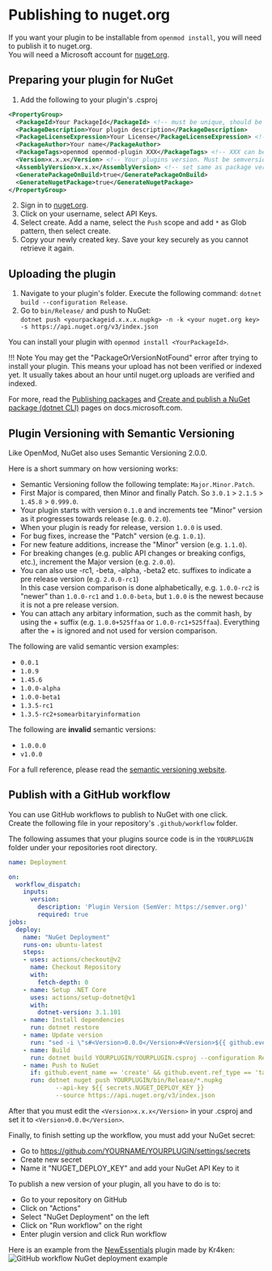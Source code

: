 # Publishing to nuget.org
If you want your plugin to be installable from `openmod install`, you will need to publish it to nuget.org.  
You will need a Microsoft account for [nuget.org](https://www.nuget.org/). 

## Preparing your plugin for NuGet
1. Add the following to your plugin's .csproj
```xml
<PropertyGroup>
  <PackageId>Your PackageId</PackageId> <!-- must be unique, should be same as your plugin ID -->
  <PackageDescription>Your plugin description</PackageDescription>
  <PackageLicenseExpression>Your License</PackageLicenseExpression> <!-- see https://spdx.org/licenses/ -->
  <PackageAuthor>Your name</PackageAuthor>
  <PackageTags>openmod openmod-plugin XXX</PackageTags> <!-- XXX can be unturned, unityengine or universal depending on your plugin -->
  <Version>x.x.x</Version> <!-- Your plugins version. Must be semversion, see https://semver.org/ -->
  <AssemblyVersion>x.x.x</AssemblyVersion> <!-- set same as package version, required for dynamicalliy updating your plugin -->
  <GeneratePackageOnBuild>true</GeneratePackageOnBuild>
  <GenerateNugetPackage>true</GenerateNugetPackage>  
</PropertyGroup>
```
2. Sign in to [nuget.org](https://nuget.org).
3. Click on your username, select API Keys.
4. Select create. Add a name, select the `Push` scope and add `*` as Glob pattern, then select create.
5. Copy your newly created key. Save your key securely as you cannot retrieve it again.

## Uploading the plugin
1. Navigate to your plugin's folder. Execute the following command: `dotnet build --configuration Release`.
2. Go to `bin/Release/` and push to NuGet:  
`dotnet push <yourpackageid.x.x.x.nupkg> -n -k <your nuget.org key> -s https://api.nuget.org/v3/index.json`
    
You can install your plugin with `openmod install <YourPackageId>`.

!!! Note
    You may get the "PackageOrVersionNotFound" error after trying to install your plugin. This means your upload has not 
    been verified or indexed yet. It usually takes about an hour until nuget.org uploads are verified and indexed.

For more, read the [Publishing packages](https://docs.microsoft.com/en-us/nuget/nuget-org/publish-a-package) and [Create and publish a NuGet package (dotnet CLI)](https://docs.microsoft.com/en-us/nuget/quickstart/create-and-publish-a-package-using-the-dotnet-cli) pages on docs.microsoft.com.

## Plugin Versioning with Semantic Versioning
Like OpenMod, NuGet also uses Semantic Versioning 2.0.0.

Here is a short summary on how versioning works:
- Semantic Versioning follow the following template: `Major.Minor.Patch`.
- First Major is compared, then Minor and finally Patch. So `3.0.1` > `2.1.5` > `1.45.8` > `0.999.0`.
- Your plugin starts with version `0.1.0` and increments tee "Minor" version as it progresses towards release (e.g. `0.2.0`).
- When your plugin is ready for release, version `1.0.0` is used.
- For bug fixes, increase the "Patch" version (e.g. `1.0.1`).
- For new feature additions, increase the "Minor" version (e.g. `1.1.0`).
- For breaking changes (e.g. public API changes or breaking configs, etc.), increment the Major version (e.g. `2.0.0`).
- You can also use -rc1, -beta, -alpha, -beta2 etc. suffixes to indicate a pre release version (e.g. `2.0.0-rc1`)  
In this case version comparison is done alphabetically, e.g. `1.0.0-rc2` is "newer" than `1.0.0-rc1` and `1.0.0-beta`, but `1.0.0` is the newest because it is not a pre release version.
- You can attach any arbitary information, such as the commit hash, by using the + suffix (e.g. `1.0.0+525ffaa` or `1.0.0-rc1+525ffaa`). Everything after the + is ignored and not used for version comparison.

The following are valid semantic version examples:
* `0.0.1`
* `1.0.9`
* `1.45.6`
* `1.0.0-alpha`
* `1.0.0-beta1`
* `1.3.5-rc1`
* `1.3.5-rc2+somearbitaryinformation`

The following are **invalid** semantic versions:
* `1.0.0.0`
* `v1.0.0`

For a full reference, please read the [semantic versioning website](https://semver.org).

## Publish with a GitHub workflow
You can use GitHub workflows to publish to NuGet with one click.  
Create the following file in your repository's `.github/workflow` folder.

The following assumes that your plugins source code is in the `YOURPLUGIN` folder under your repositories root directory.

```yaml
name: Deployment

on:
  workflow_dispatch:
    inputs:
      version:
        description: 'Plugin Version (SemVer: https://semver.org)'
        required: true
jobs:
  deploy:
    name: "NuGet Deployment"
    runs-on: ubuntu-latest
    steps:
    - uses: actions/checkout@v2
      name: Checkout Repository
      with:
        fetch-depth: 0
    - name: Setup .NET Core
      uses: actions/setup-dotnet@v1
      with:
        dotnet-version: 3.1.101
    - name: Install dependencies
      run: dotnet restore
    - name: Update version
      run: "sed -i \"s#<Version>0.0.0</Version>#<Version>${{ github.event.inputs.version }}</Version>#\" YOURPLUGIN/YOURPLUGIN.csproj"  
    - name: Build
      run: dotnet build YOURPLUGIN/YOURPLUGIN.csproj --configuration Release --no-restore
    - name: Push to NuGet
      if: github.event_name == 'create' && github.event.ref_type == 'tag'
      run: dotnet nuget push YOURPLUGIN/bin/Release/*.nupkg
             --api-key ${{ secrets.NUGET_DEPLOY_KEY }}
             --source https://api.nuget.org/v3/index.json
```

After that you must edit the `<Version>x.x.x</Version>` in your .csproj and set it to `<Version>0.0.0</Version>`.

Finally, to finish setting up the workflow, you must add your NuGet secret:
- Go to https://github.com/YOURNAME/YOURPLUGIN/settings/secrets
- Create new secret
- Name it "NUGET_DEPLOY_KEY" and add your NuGet API Key to it

To publish a new version of your plugin, all you have to do is to:
- Go to your repository on GitHub
- Click on "Actions"
- Select "NuGet Deployment" on the left
- Click on "Run workflow" on the right
- Enter plugin version and click Run workflow

Here is an example from the [NewEssentials](https://github.com/Kr4ken-9/NewEssentials) plugin made by Kr4ken:
![GitHub workflow NuGet deployment example](https://i.imgur.com/MumDQS5.png)